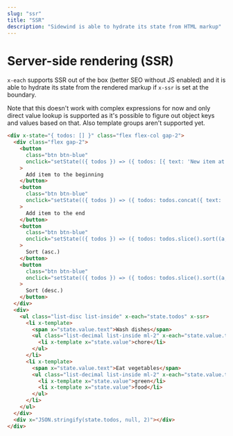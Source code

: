 ```yaml
---
slug: "ssr"
title: "SSR"
description: "Sidewind is able to hydrate its state from HTML markup"
---
```


# Server-side rendering (SSR)

`x-each` supports SSR out of the box (better SEO without JS enabled) and it is able to hydrate its state from the rendered markup if `x-ssr` is set at the boundary.

Note that this doesn't work with complex expressions for now and only direct value lookup is supported as it's possible to figure out object keys and values based on that. Also template groups aren't supported yet.

```html
<div x-state="{ todos: [] }" class="flex flex-col gap-2">
  <div class="flex gap-2">
    <button
      class="btn btn-blue"
      onclick="setState(({ todos }) => ({ todos: [{ text: 'New item at the beginning' }].concat(todos) }))"
    >
      Add item to the beginning
    </button>
    <button
      class="btn btn-blue"
      onclick="setState(({ todos }) => ({ todos: todos.concat({ text: 'New item at the end' }) }))"
    >
      Add item to the end
    </button>
    <button
      class="btn btn-blue"
      onclick="setState(({ todos }) => ({ todos: todos.slice().sort((a, b) => a.text.localeCompare(b.text)) }))"
    >
      Sort (asc.)
    </button>
    <button
      class="btn btn-blue"
      onclick="setState(({ todos }) => ({ todos: todos.slice().sort((a, b) => b.text.localeCompare(a.text)) }))"
    >
      Sort (desc.)
    </button>
  </div>
  <div>
    <ul class="list-disc list-inside" x-each="state.todos" x-ssr>
      <li x-template>
        <span x="state.value.text">Wash dishes</span>
        <ul class="list-decimal list-inside ml-2" x-each="state.value.tags">
          <li x-template x="state.value">chore</li>
        </ul>
      </li>
      <li x-template>
        <span x="state.value.text">Eat vegetables</span>
        <ul class="list-decimal list-inside ml-2" x-each="state.value.tags">
          <li x-template x="state.value">green</li>
          <li x-template x="state.value">food</li>
        </ul>
      </li>
    </ul>
  </div>
  <div x="JSON.stringify(state.todos, null, 2)"></div>
</div>
```
